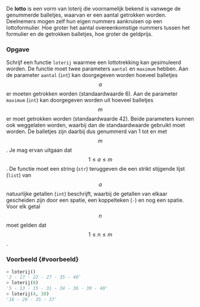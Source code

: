 De **lotto** is een vorm van loterij die voornamelijk bekend is vanwege de genummerde balletjes, waarvan er een aantal getrokken worden. Deelnemers mogen zelf hun eigen nummers aankruisen op een lottoformulier. Hoe groter het aantal overeenkomstige nummers tussen het formulier en de getrokken balletjes, hoe groter de geldprijs.

### Opgave

Schrijf een functie `loterij` waarmee een lottotrekking kan gesimuleerd worden. De functie moet twee parameters `aantal` en `maximum` hebben. Aan de parameter `aantal` (`int`) kan doorgegeven worden hoeveel balletjes $$a$$ er moeten getrokken worden (standaardwaarde 6). Aan de parameter `maximum` (`int`) kan doorgegeven worden uit hoeveel balletjes $$m$$ er moet getrokken worden (standaardwaarde 42). Beide parameters kunnen ook weggelaten worden, waarbij dan de standaardwaarde gebruikt moet worden. De balletjes zijn daarbij dus genummerd van 1 tot en met $$m$$. Je mag ervan uitgaan dat $$ 1 \leq a \leq m$$. De functie moet een string (`str`) teruggeven die een strikt stijgende lijst (`list`) van $$a$$ natuurlijke getallen (`int`) beschrijft, waarbij de getallen van elkaar gescheiden zijn door een spatie, een koppelteken (`-`) en nog een spatie. Voor elk getal $$n$$ moet gelden dat $$1 \leq n \leq m$$.

### Voorbeeld {#voorbeeld}

```python
> loterij()
'2 - 17 - 22 - 27 - 35 - 40'
> loterij(8)
'5 - 13 - 15 - 31 - 34 - 36 - 39 - 40'
> loterij(4, 38)
'16 - 20 - 35 - 37'
```
